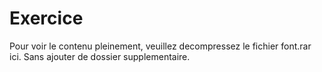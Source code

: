 # Exercice

Pour voir le contenu pleinement, veuillez decompressez le fichier font.rar ici. Sans ajouter de dossier supplementaire.
